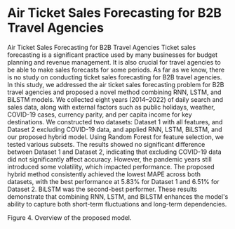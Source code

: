# Air Ticket Sales Forecasting for B2B Travel Agencies
Air Ticket Sales Forecasting for B2B Travel Agencies
Ticket sales forecasting is a significant practice used by many businesses for budget planning and revenue management. It is also crucial for travel agencies to be able to make sales forecasts for some periods. As far as we know, there is no study on conducting ticket sales forecasting for B2B travel agencies. In this study, we addressed the air ticket sales forecasting problem for B2B travel agencies and proposed a novel method combining RNN, LSTM, and BiLSTM models. We collected eight years (2014–2022) of daily search and sales data, along with external factors such as public holidays, weather, COVID-19 cases, currency parity, and per capita income for key destinations. We constructed two datasets: Dataset 1 with all features, and Dataset 2 excluding COVID-19 data, and applied RNN, LSTM, BiLSTM, and our proposed hybrid model. Using Random Forest for feature selection, we tested various subsets. The results showed no significant difference between Dataset 1 and Dataset 2, indicating that excluding COVID-19 data did not significantly affect accuracy. However, the pandemic years still introduced some volatility, which impacted performance. The proposed hybrid method consistently achieved the lowest MAPE across both datasets, with the best performance at 5.83% for Dataset 1 and 6.51% for Dataset 2. BiLSTM was the second-best performer. These results demonstrate that combining RNN, LSTM, and BiLSTM enhances the model's ability to capture both short-term fluctuations and long-term dependencies.


Figure 4. Overview of the proposed model.
